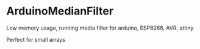 # ArduinoMedianFilter
Low memory usage, running media filter for arduino, ESP8266, AVR, attiny

Perfect for small arrays
